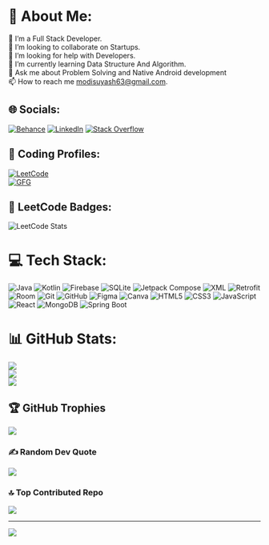 # 💫 About Me:
🔭 I’m a Full Stack Developer.<br>👯 I’m looking to collaborate on Startups.<br>🤝 I’m looking for help with Developers.<br>🌱 I’m currently learning Data Structure And Algorithm.<br>💬 Ask me about Problem Solving and Native Android development<br>📫 How to reach me modisuyash63@gmail.com.


## 🌐 Socials:
[![Behance](https://img.shields.io/badge/Behance-1769ff?logo=behance&logoColor=white)](https://behance.net/suyashmodi) [![LinkedIn](https://img.shields.io/badge/LinkedIn-%230077B5.svg?logo=linkedin&logoColor=white)](https://linkedin.com/in/suyash-modi) [![Stack Overflow](https://img.shields.io/badge/-Stackoverflow-FE7A16?logo=stack-overflow&logoColor=white)](https://stackoverflow.com/users/23112486) 

## 🚀 Coding Profiles:
[![LeetCode](https://img.shields.io/badge/LeetCode-FFA116?style=for-the-badge&logo=leetcode&logoColor=black)](https://leetcode.com/Suyash_Modi)  
[![GFG](https://img.shields.io/badge/GeeksforGeeks-0F9D58?style=for-the-badge&logo=geeksforgeeks&logoColor=white)](https://auth.geeksforgeeks.org/user/modisuy54tx)  

## 🚀 LeetCode Badges:
![LeetCode Stats](https://leetcode-badge-showcase.vercel.app/api?username=Suyash_Modi&theme=dark&border=border&animated=true)



# 💻 Tech Stack:
![Java](https://img.shields.io/badge/java-%23ED8B00.svg?style=for-the-badge&logo=openjdk&logoColor=white) ![Kotlin](https://img.shields.io/badge/kotlin-%237F52FF.svg?style=for-the-badge&logo=kotlin&logoColor=white) ![Firebase](https://img.shields.io/badge/Firebase-039BE5?style=for-the-badge&logo=Firebase&logoColor=white) ![SQLite](https://img.shields.io/badge/sqlite-%2307405e.svg?style=for-the-badge&logo=sqlite&logoColor=white) ![Jetpack Compose](https://img.shields.io/badge/jetpack%20compose-%230098FF.svg?style=for-the-badge&logo=jetpack-compose&logoColor=white) ![XML](https://img.shields.io/badge/XML-%23FF6600.svg?style=for-the-badge&logo=xml&logoColor=white) ![Retrofit](https://img.shields.io/badge/Retrofit-%2300485E.svg?style=for-the-badge&logo=android&logoColor=white) ![Room](https://img.shields.io/badge/Room-%23F44336.svg?style=for-the-badge&logo=android&logoColor=white) ![Git](https://img.shields.io/badge/git-%23F05033.svg?style=for-the-badge&logo=git&logoColor=white) ![GitHub](https://img.shields.io/badge/github-%23121011.svg?style=for-the-badge&logo=github&logoColor=white) ![Figma](https://img.shields.io/badge/figma-%23F24E1E.svg?style=for-the-badge&logo=figma&logoColor=white) ![Canva](https://img.shields.io/badge/Canva-%2300C4CC.svg?style=for-the-badge&logo=Canva&logoColor=white) ![HTML5](https://img.shields.io/badge/html5-%23E34F26.svg?style=for-the-badge&logo=html5&logoColor=white) ![CSS3](https://img.shields.io/badge/css3-%231572B6.svg?style=for-the-badge&logo=css3&logoColor=white) ![JavaScript](https://img.shields.io/badge/javascript-%23F7DF1E.svg?style=for-the-badge&logo=javascript&logoColor=black) ![React](https://img.shields.io/badge/react-%2320232a.svg?style=for-the-badge&logo=react&logoColor=%2361DAFB)
![MongoDB](https://img.shields.io/badge/MongoDB-%234ea94b.svg?style=for-the-badge&logo=mongodb&logoColor=white) ![Spring Boot](https://img.shields.io/badge/Spring%20Boot-6DB33F?style=for-the-badge&logo=spring-boot&logoColor=white)



# 📊 GitHub Stats:
![](https://github-readme-stats.vercel.app/api?username=suyash-modi&theme=dark&hide_border=false&include_all_commits=true&count_private=false)<br/>
![](https://github-readme-streak-stats.herokuapp.com/?user=suyash-modi&theme=dark&hide_border=false)<br/>
![](https://github-readme-stats.vercel.app/api/top-langs/?username=suyash-modi&theme=dark&hide_border=false&include_all_commits=true&count_private=false&layout=compact)

## 🏆 GitHub Trophies
![](https://github-profile-trophy.vercel.app/?username=suyash-modi&theme=radical&no-frame=false&no-bg=true&margin-w=4)

### ✍️ Random Dev Quote
![](https://quotes-github-readme.vercel.app/api?type=horizontal&theme=radical)

### 🔝 Top Contributed Repo
![](https://github-contributor-stats.vercel.app/api?username=suyash-modi&limit=5&theme=dark&combine_all_yearly_contributions=true)

---
[![](https://visitcount.itsvg.in/api?id=suyash-modi&icon=0&color=0)](https://visitcount.itsvg.in)

<!-- Proudly created with GPRM ( https://gprm.itsvg.in ) -->
